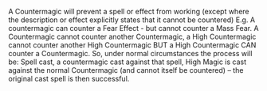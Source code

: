 A Countermagic will prevent a spell or effect from working (except where the description or effect explicitly states that it cannot be countered) E.g. A countermagic can counter a Fear Effect - but cannot counter a Mass Fear. A Countermagic cannot counter another Countermagic, a High Countermagic cannot counter another High Countermagic BUT a High Countermagic CAN counter a Countermagic. So, under normal circumstances the process will be: Spell cast, a countermagic cast against that spell, High Magic is cast against the normal Countermagic (and cannot itself be countered) – the original cast spell is then successful.
